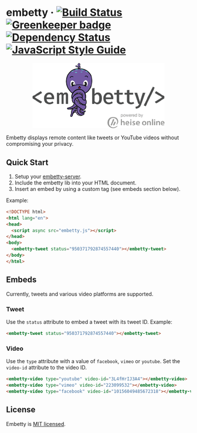 # embetty · [![Build Status](https://travis-ci.org/heiseonline/embetty.svg?branch=master)](https://travis-ci.org/heiseonline/embetty) [![Greenkeeper badge](https://badges.greenkeeper.io/heiseonline/embetty.svg)](https://greenkeeper.io/) [![Dependency Status](https://img.shields.io/david/heiseonline/embetty.svg?style=flat-square)](https://david-dm.org/heiseonline/embetty) [![JavaScript Style Guide](https://img.shields.io/badge/code_style-standard-brightgreen.svg)](https://standardjs.com)

<p align="center">
  <img alt="Embetty" src="assets/embetty.png" width="360">
</p>

Embetty displays remote content like tweets or YouTube videos without compromising your privacy.

## Quick Start

1. Setup your [embetty-server](https://github.com/heiseonline/embetty-server).
2. Include the embetty lib into your HTML document.
3. Insert an embed by using a custom tag (see embeds section below).

Example:

```html
<!DOCTYPE html>
<html lang="en">
<head>
  <script async src="embetty.js"></script>
</head>
<body>
  <embetty-tweet status="950371792874557440"></embetty-tweet>
</body>
</html>
```

## Embeds

Currently, tweets and various video platforms are supported.

### Tweet

Use the `status` attribute to embed a tweet with its tweet ID. Example:

```html
<embetty-tweet status="950371792874557440"></embetty-tweet>
```

### Video

Use the `type` attribute with a value of `facebook`, `vimeo` or `youtube`. Set the `video-id` attribute to the video ID.

```html
<embetty-video type="youtube" video-id="3L4fHrIJ3A4"></embetty-video>
<embetty-video type="vimeo" video-id="223099532"></embetty-video>
<embetty-video type="facebook" video-id="10156049485672318"></embetty-video>
```

## License

Embetty is [MIT licensed](./LICENSE).
